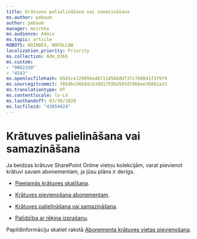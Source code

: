 ```yaml
---
title: Krātuves palielināšana vai samazināšana
ms.author: pebaum
author: pebaum
manager: mnirkhe
ms.audience: Admin
ms.topic: article
ROBOTS: NOINDEX, NOFOLLOW
localization_priority: Priority
ms.collection: Adm_O365
ms.custom:
- "9002330"
- "4543"
ms.openlocfilehash: 8581ce129956a4b711d568ddf37c788841f3f9f9
ms.sourcegitcommit: f6b4bcb6b9dcb3dd17595d503d78b6ee36881a33
ms.translationtype: HT
ms.contentlocale: lv-LV
ms.lasthandoff: 03/30/2020
ms.locfileid: "43054024"
---
```

# <a name="increase-or-decrease-storage"></a>Krātuves palielināšana vai samazināšana

Ja beidzas krātuve SharePoint Online vietņu kolekcijām, varat pievienot krātuvi savam abonementam, ja jūsu plāns ir derīgs. 

- [Pieejamās krātuves skatīšana](https://docs.microsoft.com/microsoft-365/commerce/add-storage-space?view=o365-worldwide#view-available-storage). 

- [Krātuves pievienošana abonementam](https://docs.microsoft.com/microsoft-365/commerce/add-storage-space?view=o365-worldwide#add-storage-to-your-subscription). 

- [Krātuves palielināšana vai samazināšana](https://docs.microsoft.com/microsoft-365/commerce/add-storage-space?view=o365-worldwide#increase-or-decrease-storage). 

- [Palīdzība ar rēķina izprašanu](https://docs.microsoft.com/microsoft-365/commerce/billing-and-payments/understand-your-invoice?view=o365-worldwide).

Papildinformāciju skatiet rakstā [Abonementa krātuves vietas pievienošana](https://docs.microsoft.com/microsoft-365/commerce/add-storage-space?view=o365-worldwide). 
